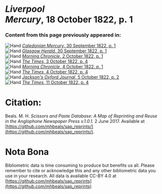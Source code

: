 # *Liverpool Mercury*, 18 October 1822, p. 1  
  
### Content from this page previously appeared in:  
![Hand](http://scissorsandpaste.net/wp-content/uploads/2017/06/smallhandpointer.png) [*Caledonian Mercury*, 30 September 1822, p. 1](https://mhbeals.github.io/sap_html/Caledonian-Mercury/Caledonian-Mercury-30-September-1822-p-1)  
![Hand](http://scissorsandpaste.net/wp-content/uploads/2017/06/smallhandpointer.png) [*Glasgow Herald*, 30 September 1822, p. 1](https://mhbeals.github.io/sap_html/Glasgow-Herald/Glasgow-Herald-30-September-1822-p-1)  
![Hand](http://scissorsandpaste.net/wp-content/uploads/2017/06/smallhandpointer.png) [*Morning Chronicle*, 2 October 1822, p. 1](https://mhbeals.github.io/sap_html/Morning-Chronicle/Morning-Chronicle-2-October-1822-p-1)  
![Hand](http://scissorsandpaste.net/wp-content/uploads/2017/06/smallhandpointer.png) [*The Times*, 3 October 1822, p. 4](https://mhbeals.github.io/sap_html/The-Times/The-Times-3-October-1822-p-4)  
![Hand](http://scissorsandpaste.net/wp-content/uploads/2017/06/smallhandpointer.png) [*Morning Chronicle*, 4 October 1822, p. 1](https://mhbeals.github.io/sap_html/Morning-Chronicle/Morning-Chronicle-4-October-1822-p-1)  
![Hand](http://scissorsandpaste.net/wp-content/uploads/2017/06/smallhandpointer.png) [*The Times*, 4 October 1822, p. 4](https://mhbeals.github.io/sap_html/The-Times/The-Times-4-October-1822-p-4)  
![Hand](http://scissorsandpaste.net/wp-content/uploads/2017/06/smallhandpointer.png) [*Jackson's Oxford Journal*, 5 October 1822, p. 2](https://mhbeals.github.io/sap_html/Jackson's-Oxford-Journal/Jackson's-Oxford-Journal-5-October-1822-p-2)  
![Hand](http://scissorsandpaste.net/wp-content/uploads/2017/06/smallhandpointer.png) [*The Times*, 11 October 1822, p. 4](https://mhbeals.github.io/sap_html/The-Times/The-Times-11-October-1822-p-4)  


# Citation: 

Beals. M. H. *Scissors and Paste Database: A Map of Reprinting and Reuse in the Anglophone Newspaper Press v.1.0.1.* 2 June 2017. Available at [https://github.com/mhbeals/sap_reprints/](https://github.com/mhbeals/sap_reprints/). 

# Nota Bona

Bibliometric data is time consuming to produce but benefits us all. Please remember to cite or acknowledge this and any other bibliometric data you use in your research. All data is available CC-BY 4.0 at [https://github.com/mhbeals/sap_reprints](https://github.com/mhbeals/sap_reprints)